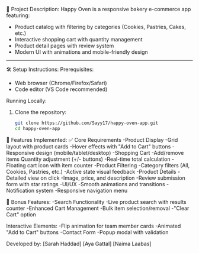 📝 Project Description:
Happy Oven is a responsive bakery e-commerce app featuring:
- Product catalog with filtering by categories (Cookies, Pastries, Cakes, etc.)
- Interactive shopping cart with quantity management
- Product detail pages with review system
- Modern UI with animations and mobile-friendly design

---
🛠️ Setup Instructions:
 Prerequisites:
- Web browser (Chrome/Firefox/Safari)
- Code editor (VS Code recommended)

 Running Locally:
1. Clone the repository:
   ```bash
   git clone https://github.com/Sayy17/happy-oven-app.git
   cd happy-oven-app

🌟 Features Implemented:
✅ Core Requirements
-Product Display
-Grid layout with product cards
-Hover effects with "Add to Cart" buttons
-Responsive design (mobile/tablet/desktop)
-Shopping Cart
-Add/remove items Quantity adjustment (+/- buttons)
-Real-time total calculation
-Floating cart icon with item counter
-Product Filtering
-Category filters (All, Cookies, Pastries, etc.)
-Active state visual feedback
-Product Details
-Detailed view on click
-Image, price, and description
-Review submission form with star ratings
-UI/UX
-Smooth animations and transitions
-Notification system
-Responsive navigation menu

🎁 Bonus Features:
-Search Functionality
-Live product search with results counter
-Enhanced Cart Management
-Bulk item selection/removal
-"Clear Cart" option

Interactive Elements:
-Flip animation for team member cards
-Animated "Add to Cart" buttons
-Contact Form
-Popup modal with validation

Developed by:
[Sarah Haddad]
[Aya Gattal]
[Naima Laabas]
